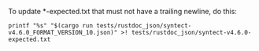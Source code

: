 To update *-expected.txt that must not have a trailing newline, do this:
```
printf "%s" "$(cargo run tests/rustdoc_json/syntect-v4.6.0_FORMAT_VERSION_10.json)" >! tests/rustdoc_json/syntect-v4.6.0-expected.txt
```
